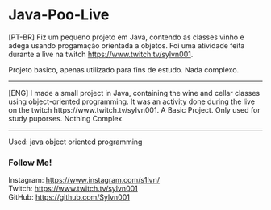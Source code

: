# Java-Poo-Live
[PT-BR]
Fiz um pequeno projeto em Java, contendo as classes vinho e adega usando progamação orientada a objetos. 
Foi uma atividade feita durante a live na twitch https://www.twitch.tv/sylvn001. 

Projeto basico, apenas utilizado para fins de estudo. Nada complexo. 
<hr/>
[ENG]
I made a small project in Java, containing the wine and cellar classes using object-oriented programming.
It was an activity done during the live on the twitch https://www.twitch.tv/sylvn001.
A Basic Project. Only used for study puporses. Nothing Complex. 

<hr/>
Used: java object oriented programming

<h3> Follow Me! </h3> 

 Instagram: https://www.instagram.com/s1lvn/ <br> 
 Twitch: https://www.twitch.tv/sylvn001 <br>
 GitHub: https://github.com/Sylvn001 <br>